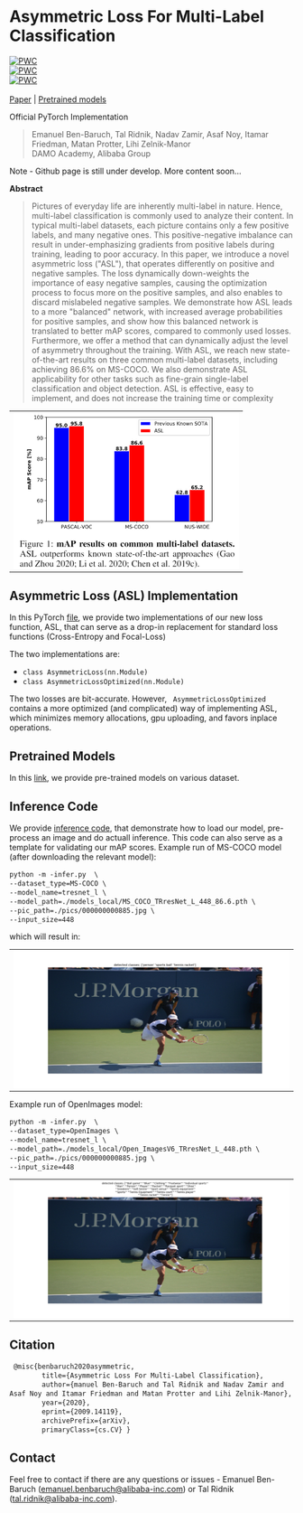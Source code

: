 # Asymmetric Loss For Multi-Label Classification

[![PWC](https://img.shields.io/endpoint.svg?url=https://paperswithcode.com/badge/asymmetric-loss-for-multi-label/multi-label-classification-on-ms-coco)](https://paperswithcode.com/sota/multi-label-classification-on-ms-coco?p=asymmetric-loss-for-multi-label)<br>
[![PWC](https://img.shields.io/endpoint.svg?url=https://paperswithcode.com/badge/asymmetric-loss-for-multi-label/multi-label-classification-on-nus-wide)](https://paperswithcode.com/sota/multi-label-classification-on-nus-wide?p=asymmetric-loss-for-multi-label)<br>
[![PWC](https://img.shields.io/endpoint.svg?url=https://paperswithcode.com/badge/asymmetric-loss-for-multi-label/multi-label-classification-on-pascal-voc-2007)](https://paperswithcode.com/sota/multi-label-classification-on-pascal-voc-2007?p=asymmetric-loss-for-multi-label)<br>
<br>
[Paper](https://arxiv.org/abs/2009.14119) | [Pretrained models](MODEL_ZOO.md)

Official PyTorch Implementation

> Emanuel Ben-Baruch, Tal Ridnik, Nadav Zamir, Asaf Noy, Itamar
> Friedman, Matan Protter, Lihi Zelnik-Manor<br/> DAMO Academy, Alibaba
> Group

Note - Github page is still under develop. More content soon...


**Abstract**

> Pictures of everyday life are inherently multi-label in nature. Hence,
> multi-label classification is commonly used to analyze their content.
> In typical multi-label datasets, each picture contains only a few
> positive labels, and many negative ones. This positive-negative
> imbalance can result in under-emphasizing gradients from positive
> labels during training, leading to poor accuracy. In this paper,
> we introduce a novel asymmetric loss ("ASL"), that operates
> differently on positive and negative samples. The loss dynamically
> down-weights the importance of easy negative samples, causing the
> optimization process to focus more on the positive samples, and also
> enables to discard mislabeled negative samples. We demonstrate how ASL
> leads to a more "balanced" network, with increased average
> probabilities for positive samples, and show how this balanced network
> is translated to better mAP scores, compared to commonly used losses.
> Furthermore, we offer a method that can dynamically adjust the level
> of asymmetry throughout the training. With ASL, we reach new
> state-of-the-art results on three common multi-label datasets,
> including achieving $86.6\%$ on MS-COCO. We also demonstrate ASL
> applicability for other tasks such as fine-grain single-label
> classification and object detection. ASL is effective, easy to
> implement, and does not increase the training time or complexity

<p align="center">
 <table class="tg">
  <tr>
    <td class="tg-c3ow"><img src="./pics/ASL_comparison.png" align="center" width="400" ></td>
  </tr>
</table>
</p>

## Asymmetric Loss (ASL) Implementation
In this PyTorch [file](\src\loss_functions\losses.py), we provide two
implementations of our new loss function, ASL, that can serve as a
drop-in replacement for standard loss functions (Cross-Entropy and
Focal-Loss)

The two implementations are: 
- ```class AsymmetricLoss(nn.Module)```
- ```class AsymmetricLossOptimized(nn.Module)``` <br>

The two losses are bit-accurate. However, ``` AsymmetricLossOptimized```
contains a more optimized (and complicated) way of implementing ASL,
which minimizes memory allocations, gpu uploading, and favors inplace
operations.

## Pretrained Models
In this [link](MODEL_ZOO.md), we provide pre-trained models on various
dataset. 

## Inference Code
We provide [inference code](infer.py), that demonstrate how to load our
model, pre-process an image and do actuall inference. This code can also
serve as a template for validating our mAP scores. Example run of
MS-COCO model (after downloading the relevant model):
```
python -m -infer.py  \
--dataset_type=MS-COCO \
--model_name=tresnet_l \
--model_path=./models_local/MS_COCO_TRresNet_L_448_86.6.pth \
--pic_path=./pics/000000000885.jpg \
--input_size=448
```
which will result in:
<p align="center">
 <table class="tg">
  <tr>
    <td class="tg-c3ow"><img src="./pics/example_inference.jpeg" align="center" width="600" ></td>
  </tr>
</table>
</p>

Example run of OpenImages model:
```
python -m -infer.py  \
--dataset_type=OpenImages \
--model_name=tresnet_l \
--model_path=./models_local/Open_ImagesV6_TRresNet_L_448.pth \
--pic_path=./pics/000000000885.jpg \
--input_size=448
```
<p align="center">
 <table class="tg">
  <tr>
    <td class="tg-c3ow"><img src="./pics/example_inference_open_images.jpeg" align="center" width="600" ></td>
  </tr>
</table>
</p>

## Citation
```
 @misc{benbaruch2020asymmetric, 
        title={Asymmetric Loss For Multi-Label Classification}, 
        author={manuel Ben-Baruch and Tal Ridnik and Nadav Zamir and Asaf Noy and Itamar Friedman and Matan Protter and Lihi Zelnik-Manor}, 
        year={2020}, 
        eprint={2009.14119},
        archivePrefix={arXiv}, 
        primaryClass={cs.CV} }
```

## Contact
Feel free to contact if there are any questions or issues - Emanuel
Ben-Baruch (emanuel.benbaruch@alibaba-inc.com) or Tal Ridnik (tal.ridnik@alibaba-inc.com).
